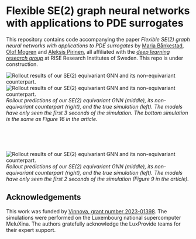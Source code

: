 # Flexible SE(2) graph neural networks with applications to PDE surrogates
This repository contains code accompanying the paper _Flexible SE(2) graph neural networks with applications to PDE surrogates_ by [Maria Bånkestad](https://scholar.google.com/citations?user=4tKNCSkAAAAJ&hl=sv), [Olof Mogren](https://mogren.one/) and [Aleksis Pirinen](https://aleksispi.github.io/), all affiliated with the [_deep learning research group_](https://dl-group.se/) at RISE Research Institutes of Sweden. This repo is under construction.


![Rollout results of our SE(2) equivariant GNN and its non-equivariant counterpart.](images/sim1.gif)
![Rollout results of our SE(2) equivariant GNN and its non-equivariant counterpart.](images/sim4.gif)
*Rollout predictions of our SE(2) equivariant GNN (middle), its non-equivariant counterpart (right), and the true simulation (left). The models have only seen the first 3 seconds of the simulation. The bottom simulation is the same as Figure 16 in the article.*

<br />
<br />
<br />



![Rollout results of our SE(2) equivariant GNN and its non-equivariant counterpart.](images/sim_smoke.gif)
*Rollout predictions of our SE(2) equivariant GNN (middle), its non-equivariant counterpart (right), and the true simulation (left). The models have only seen the first 2 seconds of the simulation (Figure 9 in the article).*

## Acknowledgements
This work was funded by [Vinnova, grant number 2023-01398](https://www.vinnova.se/en/p/towards-efficient-computational-fluid-dynamics-simulations-with-physics-informed-machine-learning/). The simulations were performed on the Luxembourg national supercomputer MeluXina. The authors gratefully acknowledge the LuxProvide teams for their expert support.

